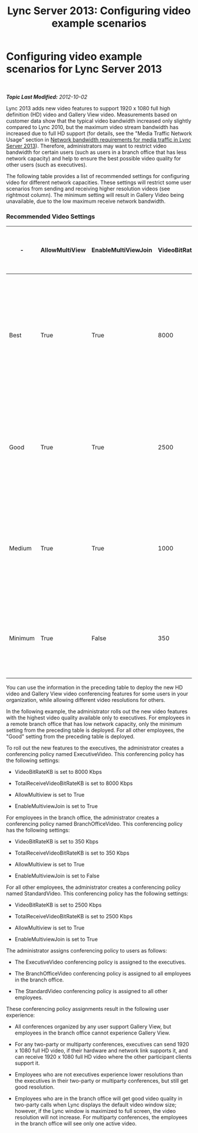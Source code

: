 ﻿---
title: 'Lync Server 2013: Configuring video example scenarios'
TOCTitle: Configuring video example scenarios
ms:assetid: da0d61a2-7ac4-4562-bf6a-18473a29acb2
ms:mtpsurl: https://technet.microsoft.com/en-us/library/JJ205297(v=OCS.15)
ms:contentKeyID: 48185536
ms.date: 07/23/2014
mtps_version: v=OCS.15
---

<div data-xmlns="http://www.w3.org/1999/xhtml">

<div class="topic" data-xmlns="http://www.w3.org/1999/xhtml" data-msxsl="urn:schemas-microsoft-com:xslt" data-cs="http://msdn.microsoft.com/en-us/">

<div data-asp="http://msdn2.microsoft.com/asp">

# Configuring video example scenarios for Lync Server 2013

</div>

<div id="mainSection">

<div id="mainBody">

<span> </span>

_**Topic Last Modified:** 2012-10-02_

Lync 2013 adds new video features to support 1920 x 1080 full high definition (HD) video and Gallery View video. Measurements based on customer data show that the typical video bandwidth increased only slightly compared to Lync 2010, but the maximum video stream bandwidth has increased due to full HD support (for details, see the "Media Traffic Network Usage" section in [Network bandwidth requirements for media traffic in Lync Server 2013](lync-server-2013-network-bandwidth-requirements-for-media-traffic.md)). Therefore, administrators may want to restrict video bandwidth for certain users (such as users in a branch office that has less network capacity) and help to ensure the best possible video quality for other users (such as executives).

The following table provides a list of recommended settings for configuring video for different network capacities. These settings will restrict some user scenarios from sending and receiving higher resolution videos (see rightmost column). The minimum setting will result in Gallery Video being unavailable, due to the low maximum receive network bandwidth.

### Recommended Video Settings

<table style="width:100%;">
<colgroup>
<col style="width: 16%" />
<col style="width: 16%" />
<col style="width: 16%" />
<col style="width: 16%" />
<col style="width: 16%" />
<col style="width: 16%" />
</colgroup>
<thead>
<tr class="header">
<th>-</th>
<th>AllowMultiView</th>
<th>EnableMultiViewJoin</th>
<th>VideoBitRateKB</th>
<th>TotalReceiveVideoBitRateKB</th>
<th>Expected video resolution for good quality video</th>
</tr>
</thead>
<tbody>
<tr class="odd">
<td><p>Best</p></td>
<td><p>True</p></td>
<td><p>True</p></td>
<td><p>8000</p></td>
<td><p>8000</p></td>
<td><p>Peer-to-peer: Up to 1920 x 1080 video resolution</p>
<p>Gallery View: Up to two 1920 x 1080 videos or multiple smaller resolution videos</p></td>
</tr>
<tr class="even">
<td><p>Good</p></td>
<td><p>True</p></td>
<td><p>True</p></td>
<td><p>2500</p></td>
<td><p>2500</p></td>
<td><p>Peer-to-peer: Up to 1280 x 720 video resolution</p>
<p>Gallery View: Up to five 640 x 360 resolution videos</p></td>
</tr>
<tr class="odd">
<td><p>Medium</p></td>
<td><p>True</p></td>
<td><p>True</p></td>
<td><p>1000</p></td>
<td><p>1000</p></td>
<td><p>Peer-to-peer: Up to 960 x 540 video resolution</p>
<p>Gallery View: Up to five 424 x 240 resolution videos</p></td>
</tr>
<tr class="even">
<td><p>Minimum</p></td>
<td><p>True</p></td>
<td><p>False</p></td>
<td><p>350</p></td>
<td><p>350</p></td>
<td><p>Peer-to-peer: Up to 424 x 240 video resolution</p>
<p>Gallery View: Unavailable</p></td>
</tr>
</tbody>
</table>


You can use the information in the preceding table to deploy the new HD video and Gallery View video conferencing features for some users in your organization, while allowing different video resolutions for others.

In the following example, the administrator rolls out the new video features with the highest video quality available only to executives. For employees in a remote branch office that has low network capacity, only the minimum setting from the preceding table is deployed. For all other employees, the "Good" setting from the preceding table is deployed.

To roll out the new features to the executives, the administrator creates a conferencing policy named ExecutiveVideo. This conferencing policy has the following settings:

  - VideoBitRateKB is set to 8000 Kbps

  - TotalReceiveVideoBitRateKB is set to 8000 Kbps

  - AllowMultiview is set to True

  - EnableMultiviewJoin is set to True

For employees in the branch office, the administrator creates a conferencing policy named BranchOfficeVideo. This conferencing policy has the following settings:

  - VideoBitRateKB is set to 350 Kbps

  - TotalReceiveVideoBitRateKB is set to 350 Kbps

  - AllowMultiview is set to True

  - EnableMultiviewJoin is set to False

For all other employees, the administrator creates a conferencing policy named StandardVideo. This conferencing policy has the following settings:

  - VideoBitRateKB is set to 2500 Kbps

  - TotalReceiveVideoBitRateKB is set to 2500 Kbps

  - AllowMultiview is set to True

  - EnableMultiviewJoin is set to True

The administrator assigns conferencing policy to users as follows:

  - The ExecutiveVideo conferencing policy is assigned to the executives.

  - The BranchOfficeVideo conferencing policy is assigned to all employees in the branch office.

  - The StandardVideo conferencing policy is assigned to all other employees.

These conferencing policy assignments result in the following user experience:

  - All conferences organized by any user support Gallery View, but employees in the branch office cannot experience Gallery View.

  - For any two-party or multiparty conferences, executives can send 1920 x 1080 full HD video, if their hardware and network link supports it, and can receive 1920 x 1080 full HD video where the other participant clients support it.

  - Employees who are not executives experience lower resolutions than the executives in their two-party or multiparty conferences, but still get good resolution.

  - Employees who are in the branch office will get good video quality in two-party calls when Lync displays the default video window size; however, if the Lync window is maximized to full screen, the video resolution will not increase. For multiparty conferences, the employees in the branch office will see only one active video.

</div>

<span> </span>

</div>

</div>

</div>

